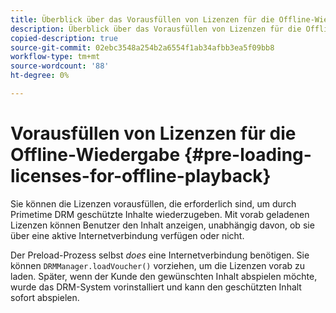 ```yaml
---
title: Überblick über das Vorausfüllen von Lizenzen für die Offline-Wiedergabe
description: Überblick über das Vorausfüllen von Lizenzen für die Offline-Wiedergabe
copied-description: true
source-git-commit: 02ebc3548a254b2a6554f1ab34afbb3ea5f09bb8
workflow-type: tm+mt
source-wordcount: '88'
ht-degree: 0%

---
```


# Vorausfüllen von Lizenzen für die Offline-Wiedergabe {#pre-loading-licenses-for-offline-playback}

Sie können die Lizenzen vorausfüllen, die erforderlich sind, um durch Primetime DRM geschützte Inhalte wiederzugeben. Mit vorab geladenen Lizenzen können Benutzer den Inhalt anzeigen, unabhängig davon, ob sie über eine aktive Internetverbindung verfügen oder nicht.

Der Preload-Prozess selbst *does* eine Internetverbindung benötigen. Sie können `DRMManager.loadVoucher()` vorziehen, um die Lizenzen vorab zu laden. Später, wenn der Kunde den gewünschten Inhalt abspielen möchte, wurde das DRM-System vorinstalliert und kann den geschützten Inhalt sofort abspielen.
